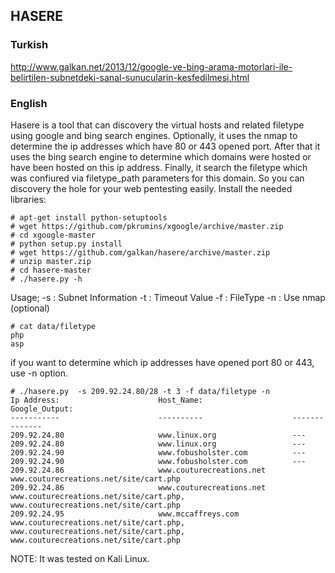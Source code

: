 ## HASERE

### Turkish

http://www.galkan.net/2013/12/google-ve-bing-arama-motorlari-ile-belirtilen-subnetdeki-sanal-sunucularin-kesfedilmesi.html

### English

Hasere is a tool that can discovery the virtual hosts and related filetype using google and bing search engines. Optionally, it uses the nmap to determine the ip addresses which have 80 or 443 opened port. After that it uses the bing search engine to determine which domains were hosted or have been hosted on this ip address. Finally, it search the filetype which was confiured via filetype_path parameters for this domain. So you can discovery the hole for your web pentesting easily.
Install the needed libraries:

    # apt-get install python-setuptools  
    # wget https://github.com/pkrumins/xgoogle/archive/master.zip
    # cd xgoogle-master
    # python setup.py install
    # wget https://github.com/galkan/hasere/archive/master.zip
    # unzip master.zip
    # cd hasere-master
    # ./hasere.py -h
Usage;
    -s : Subnet Information
    -t : Timeout Value
    -f : FileType
    -n : Use nmap (optional)


    # cat data/filetype
    php
    asp
    
if you want to determine which ip addresses have opened port 80 or 443, use -n option.

    # ./hasere.py  -s 209.92.24.80/28 -t 3 -f data/filetype -n
    Ip Address:                      Host_Name:                    Google_Output:
    -----------                      ----------                    --------------
    209.92.24.80                     www.linux.org                 ---
    209.92.24.80                     www.linux.org                 ---
    209.92.24.90                     www.fobusholster.com          ---
    209.92.24.90                     www.fobusholster.com          ---
    209.92.24.86                     www.couturecreations.net      www.couturecreations.net/site/cart.php
    209.92.24.86                     www.couturecreations.net      www.couturecreations.net/site/cart.php,        
    www.couturecreations.net/site/cart.php
    209.92.24.95                     www.mccaffreys.com            www.couturecreations.net/site/cart.php,  
    www.couturecreations.net/site/cart.php, www.couturecreations.net/site/cart.php
    
NOTE: It was tested on Kali Linux.
